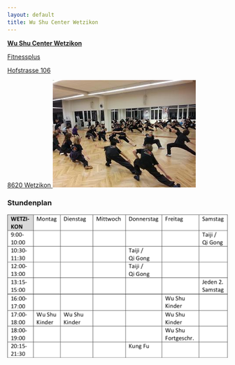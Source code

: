 ```yaml
---
layout: default
title: Wu Shu Center Wetzikon
---
```


<a href="http://map.search.ch/wetzikon/hofstr.106" target="_blank">
<strong>Wu Shu Center Wetzikon</strong>

Fitnessplus

Hofstrasse 106

8620 Wetzikon
</a>
<img class="ifloat-right" src="/images/raum_wetzi.jpg" alt="Trainingsraum Wetzikon">
### Stundenplan

<img src="/images/stundenplaene/stundenplan-wetzikon.png" alt="Stundenplan Wetzikon">